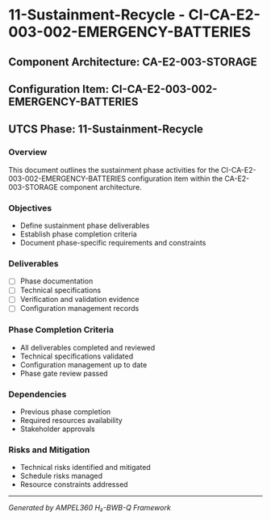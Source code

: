 # 11-Sustainment-Recycle - CI-CA-E2-003-002-EMERGENCY-BATTERIES

## Component Architecture: CA-E2-003-STORAGE
## Configuration Item: CI-CA-E2-003-002-EMERGENCY-BATTERIES
## UTCS Phase: 11-Sustainment-Recycle

### Overview
This document outlines the sustainment phase activities for the CI-CA-E2-003-002-EMERGENCY-BATTERIES configuration item within the CA-E2-003-STORAGE component architecture.

### Objectives
- Define sustainment phase deliverables
- Establish phase completion criteria
- Document phase-specific requirements and constraints

### Deliverables
- [ ] Phase documentation
- [ ] Technical specifications
- [ ] Verification and validation evidence
- [ ] Configuration management records

### Phase Completion Criteria
- All deliverables completed and reviewed
- Technical specifications validated
- Configuration management up to date
- Phase gate review passed

### Dependencies
- Previous phase completion
- Required resources availability
- Stakeholder approvals

### Risks and Mitigation
- Technical risks identified and mitigated
- Schedule risks managed
- Resource constraints addressed

---
*Generated by AMPEL360 H₂-BWB-Q Framework*
